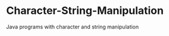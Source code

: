 Character-String-Manipulation
=============================

Java programs with character and string manipulation